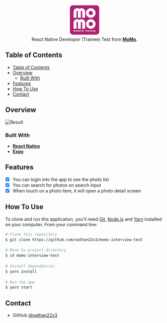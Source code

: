 <!-- markdownlint-disable MD033 -->
<!-- markdownlint-disable MD041 -->

<div align="center">
  <img src="./assets/momo-logo.png" width="100">
</div>

<div align="center">
   React Native Developer (Trainee) Test from <a href="https://momo.vn/" style="font-weight:bold">MoMo</a>.
</div>

## Table of Contents

- [Table of Contents](#table-of-contents)
- [Overview](#overview)
  - [Built With](#built-with)
- [Features](#features)
- [How To Use](#how-to-use)
- [Contact](#contact)

## Overview

![Result](./assets/result.gif)

### Built With

- [**React Native**](https://reactnative.dev/)
- [**Expo**](https://expo.dev/)

## Features

- [x] You can login into the app to see the photo list
- [x] You can search for photos on search input
- [x] When touch on a photo item, it will open a photo detail screen

## How To Use

To clone and run this application, you'll need [Git](https://git-scm.com), [Node.js](https://nodejs.org/en/download/) and [Yarn](https://yarnpkg.com/getting-started/install) installed on your computer. From your command line:

```bash
# Clone this repository
$ git clone https://github.com/nathan22x3/momo-interview-test

# Move to project directory
$ cd momo-interview-test

# Install dependencies
$ yarn install

# Run the app
$ yarn start
```

## Contact

- GitHub [@nathan22x3](https://github.com/nathan22x3)
